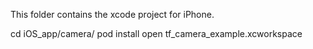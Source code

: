 This folder contains the xcode project for iPhone.


cd iOS_app/camera/
pod install
open tf_camera_example.xcworkspace
